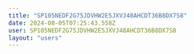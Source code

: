 ```yaml
---
title: "SP105NEDF2G75JDVHW2E5JXVJ48AHCDT36B8DX7S8"
date: 2024-08-05T07:25:43.558Z
user: SP105NEDF2G75JDVHW2E5JXVJ48AHCDT36B8DX7S8
layout: "users"
---
```

    